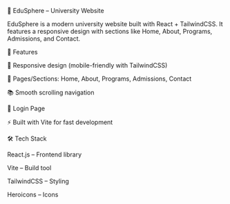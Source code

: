 📘 EduSphere – University Website

EduSphere is a modern university website built with React + TailwindCSS. It features a responsive design with sections like Home, About, Programs, Admissions, and Contact.

🚀 Features

🎨 Responsive design (mobile-friendly with TailwindCSS)

🏫 Pages/Sections: Home, About, Programs, Admissions, Contact

📚 Smooth scrolling navigation

🔑 Login Page

⚡ Built with Vite for fast development

🛠️ Tech Stack

React.js – Frontend library

Vite – Build tool

TailwindCSS – Styling

Heroicons – Icons

